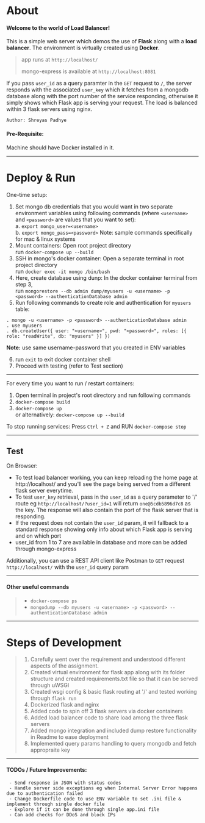# About
#### Welcome to the world of Load Balancer!

This is a simple web server which demos the use of <b>Flask</b> along with a <b>load balancer</b>. The environment is virtually created using <b>Docker</b>.

> app runs at `http://localhost/`
> 
> mongo-express is available at `http://localhost:8081`


If you pass `user_id` as a query paramter in the `GET` request to `/`, the server responds with the associated `user_key` which it fetches from a mongodb database along with the port number of the service responding, otherwise it simply shows which Flask app is serving your request. The load is balanced within 3 flask servers using nginx.

`Author: Shreyas Padhye`

#### Pre-Requisite:
Machine should have Docker installed in it.

---
# Deploy & Run
One-time setup:
1. Set mongo db credentials that you would want in two separate environment variables using following commands (where `<username>` and `<password>` are values that you want to set):  
    a. `export mongo_user=<username>`  
    b. `export mongo_pass=<password>`
    Note: sample commands specifically for mac & linux systems 
2. Mount containers: Open root project directory  
        run `docker-compose up --build`
3. SSH in mongo's docker container: Open a separate terminal in root project directory  
        run `docker exec -it mongo /bin/bash` 
4. Here, create database using dunp:
        In the docker container terminal from step 3,  
        run `mongorestore --db admin dump/myusers -u <username> -p <password> --authenticationDatabase admin`
5. Run following commands to create role and authentication for `myusers` table:  
```
. mongo -u <username> -p <password> --authenticationDatabase admin
. use myusers  
. db.createUser({ user: "<username>", pwd: "<password>", roles: [{ role: "readWrite", db: "myusers" }] }) 
```
**Note:** use same username-password that you created in ENV variables  

6. run `exit` to exit docker container shell  
7. Proceed with testing (refer to Test section)

---
For every time you want to run / restart containers:
1. Open terminal in project's root directory and run following commands 
2. `docker-compose build`
3. `docker-compose up`  
or alternatively: `docker-compose up --build`

To stop running services: Press `Ctrl + Z` and RUN `docker-compose stop`

---
## Test
On Browser:
- To test load balancer working, you can keep reloading the home page at http://localhost/ and you'll see the page being served from a different flask server everytime.
- To test `user_key` retrieval, pass in the `user_id` as a query parameter to '/' route eg `http://localhost/?user_id=1` will return `one@5cdb5896d7c8` as the key. The response will also contain the port of the flask server that is responding.
- If the request does not contain the `user_id` param, it will fallback to a standard response showing only info about which Flask app is serving and on which port
- user_id from 1 to 7 are available in database and more can be added through mongo-express

Additionally, you can use a REST API client like Postman to `GET` request `http://localhost/` with the `user_id` query param

---
#### Other useful commands
> - `docker-compose ps`
> - `mongodump --db myusers -u <username> -p <password> --authenticationDatabase admin`

---

# Steps of Development
> 1. Carefully went over the requirement and understood different aspects of the assignment. 
> 2. Created virtual environment for flask app along with its folder structure and created requirements.txt file so that it can be served through uWSGI
> 3. Created wsgi config & basic flask routing at '/' and tested working through `flask run`
> 4. Dockerized flask and nginx
> 5. Added code to spin off 3 flask servers via docker containers
> 6. Added load balancer code to share load among the three flask servers
> 7. Added mongo integration and included dump restore functionality in Readme to ease deployment
> 8. Implemented query params handling to query mongodb and fetch appropraite key

---

#### TODOs / Future Improvements: 
```
 - Send response in JSON with status codes
 - Handle server side exceptions eg when Internal Server Error happens due to authentication failed
 - Change Dockerfile code to use ENV variable to set .ini file & implement through single docker file
 - Explore if it can be done through single app.ini file
 - Can add checks for DDoS and block IPs
```



